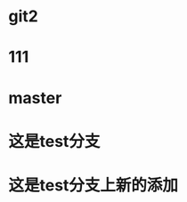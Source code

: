 <!--
 * @Author: your name
 * @Date: 2021-07-17 10:28:27
 * @LastEditTime: 2021-07-21 21:50:25
 * @LastEditors: Please set LastEditors
 * @Description: In User Settings Edit
 * @FilePath: /git2/README.md
-->
# git2


# 111

# master

# 这是test分支

# 这是test分支上新的添加